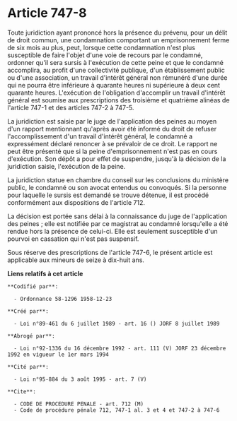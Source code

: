 # Article 747-8

Toute juridiction ayant prononcé hors la présence du prévenu, pour un délit de droit commun, une condamnation comportant un
emprisonnement ferme de six mois au plus, peut, lorsque cette condamnation n'est plus susceptible de faire l'objet d'une voie
de recours par le condamné, ordonner qu'il sera sursis à l'exécution de cette peine et que le condamné accomplira, au profit
d'une collectivité publique, d'un établissement public ou d'une association, un travail d'intérêt général non rémunéré d'une
durée qui ne pourra être inférieure à quarante heures ni supérieure à deux cent quarante heures. L'exécution de l'obligation
d'accomplir un travail d'intérêt général est soumise aux prescriptions des troisième et quatrième alinéas de l'article 747-1
et des articles 747-2 à 747-5.

La juridiction est saisie par le juge de l'application des peines au moyen d'un rapport mentionnant qu'après avoir été
informé du droit de refuser l'accomplissement d'un travail d'intérêt général, le condamné a expressément déclaré renoncer à
se prévaloir de ce droit. Le rapport ne peut être présenté que si la peine d'emprisonnement n'est pas en cours d'exécution.
Son dépôt a pour effet de suspendre, jusqu'à la décision de la juridiction saisie, l'exécution de la peine.

La juridiction statue en chambre du conseil sur les conclusions du ministère public, le condamné ou son avocat entendus ou
convoqués. Si la personne pour laquelle le sursis est demandé se trouve détenue, il est procédé conformément aux dispositions
de l'article 712.

La décision est portée sans délai à la connaissance du juge de l'application des peines ; elle est notifiée par ce magistrat
au condamné lorsqu'elle a été rendue hors la présence de celui-ci. Elle est seulement susceptible d'un pourvoi en cassation
qui n'est pas suspensif.

Sous réserve des prescriptions de l'article 747-6, le présent article est applicable aux mineurs de seize à dix-huit ans.

**Liens relatifs à cet article**

	**Codifié par**:

	  - Ordonnance 58-1296 1958-12-23

	**Créé par**:

	  - Loi n°89-461 du 6 juillet 1989 - art. 16 () JORF 8 juillet 1989

	**Abrogé par**:

	  - Loi n°92-1336 du 16 décembre 1992 - art. 111 (V) JORF 23 décembre 1992 en vigueur le 1er mars 1994

	**Cité par**:

	  - Loi n°95-884 du 3 août 1995 - art. 7 (V)

	**Cite**:

	  - CODE DE PROCEDURE PENALE - art. 712 (M)
	  - Code de procédure pénale 712, 747-1 al. 3 et 4 et 747-2 à 747-6
